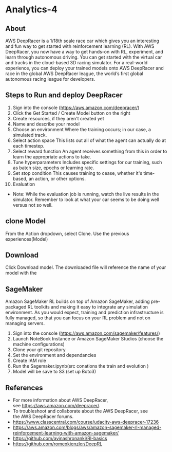 # Analytics-4

## About 
AWS DeepRacer is a 1/18th scale race car which gives you an interesting and fun way to get started with reinforcement learning (RL). With AWS DeepRacer, you now have a way to get hands-on with RL, experiment, and learn through autonomous driving. You can get started with the virtual car and tracks in the cloud-based 3D racing simulator. For a real-world experience, you can deploy your trained models onto AWS DeepRacer and race in the global AWS DeepRacer league, the world’s first global autonomous racing league for developers.

## Steps to Run and deploy DeepRacer 
1. Sign into the console (https://aws.amazon.com/deepracer/)
2. Click the Get Started / Create Model button on the right
3. Create resources, if they aren't created yet
4. Name and describe your model
5. Choose an environment 
Where the training occurs; in our case, a simulated track.
6. Select action space
This lists out all of what the agent can actually do at each timestep.
7. Select reward function
An agent receives something from this in order to learn the appropriate actions to take.
8. Tune hyperparameters
Includes specific settings for our training, such as batch size, epochs or learning rate.
9. Set stop condition
This causes training to cease, whether it's time-based, an action, or other options.
10. Evaluation 

* Note: While the evaluation job is running, watch the live results in the simulator. Remember to look at what your car seems to be doing well versus not so well.

## clone Model 
From the Action dropdown, select Clone.
Use the previous experiences(Model)

## Download 
Click Download model. The downloaded file will reference the name of your model with the

## SageMaker 
Amazon SageMaker RL builds on top of Amazon SageMaker, adding pre-packaged RL toolkits and making it easy to integrate any simulation environment. As you would expect, training and prediction infrastructure is fully managed, so that you can focus on your RL problem and not on managing servers.

1. Sign into the console (https://aws.amazon.com/sagemaker/features/)
2. Launch NoteBook Instance or Amazon SageMaker Studios (choose the machine configurations)
3. Clone your git repository 
4. Set the environment and dependancies 
5. Create  IAM role 
6. Run the Sagemaker.ipynb(src conations the train and evolution )
7. Model will be save to S3 (set up Boto3)

## References 

* For more information about AWS DeepRacer, see https://aws.amazon.com/deepracer/.
* To troubleshoot and collaborate about the AWS DeepRacer, see the AWS DeepRacer forums.
* https://www.classcentral.com/course/udacity-aws-deepracer-17236
* https://aws.amazon.com/blogs/aws/amazon-sagemaker-rl-managed-reinforcement-learning-with-amazon-sagemaker/
* https://github.com/avinashronanki/Rl-basics
* https://github.com/romeokienzler/DeepRL
